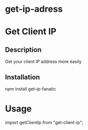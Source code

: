 # get-ip-adress

# Get Client IP

## Description

Get your client IP address more easily

## Installation
npm install get-ip-fanatic

# Usage
import getClientIp from "get-client-ip";
